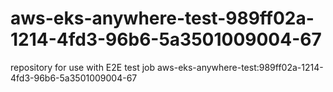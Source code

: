 # aws-eks-anywhere-test-989ff02a-1214-4fd3-96b6-5a3501009004-67
repository for use with E2E test job aws-eks-anywhere-test:989ff02a-1214-4fd3-96b6-5a3501009004-67
